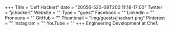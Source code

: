 +++
Title = "Jeff Hackert"
date = "20056-520-08T200:11:18-17:00"
Twitter = "jchackert"
Website = ""
Type = "guest"
Facebook = ""
Linkedin = ""
Pronouns = ""
GitHub = ""
Thumbnail = "img/guests/jhackert.png"
Pinterest = ""
Instagram = ""
YouTube = ""
+++
Engineering Development at Chef.
